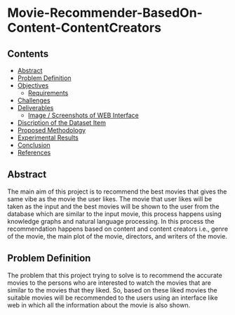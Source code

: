 # Movie-Recommender-BasedOn-Content-ContentCreators

## Contents

* [Abstract](#Abstract)
* [Problem Definition](#Problem-Definition)
* [Objectives](#referring-to-items)
	- [Requirements](#get-all-items)
* [Challenges](#referring-to-menu-instances)
* [Deliverables ](#html-attributes)
	- [Image / Screenshots of WEB Interface](#links-href-property)
* [Discription of the Dataset Item](#active-item)
* [Proposed Methodology](#inserting-a-separator)
* [Experimental Results](#append-and-prepend)
* [Conclusion](#meta-data)
* [References](#manipulating-the-items)


## Abstract
The main aim of this project is to recommend the best movies that gives the same vibe as the movie the user likes. The movie that user likes will be taken as the input and the best movies will be shown to the user from the database which are similar to the input movie, this process happens using knowledge graphs and natural language processing. In this process the recommendation happens based on content and content creators i.e., genre of the movie, the main plot of the movie, directors, and writers of the movie. 

## Problem Definition

The problem that this project trying to solve is to recommend the accurate movies to the persons who are interested to watch the movies that are similar to the movies that they liked. So, based on these liked movies the suitable movies will be recommended to the users using an interface like web in which all the information about the movie is also shown.
